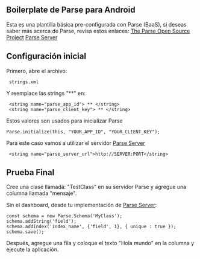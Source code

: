 ## Boilerplate de Parse para Android 

Esta es una plantilla básica pre-configurada con Parse (BaaS),
si deseas saber más acerca de Parse, revisa estos enlaces:
[The Parse Open Source Project](http://parseplatform.org/)
[Parse Server](https://github.com/parse-community/parse-server)


## Configuración inicial

Primero, abre el archivo:

     strings.xml

Y reemplace las strings "**" en:

     <string name="parse_app_id"> ** </string>
     <string name="parse_client_key"> ** </string>
    
Estos valores son usados para inicializar Parse
```
Parse.initialize(this, "YOUR_APP_ID", "YOUR_CLIENT_KEY");
```

Para este caso vamos a utilizar el servidor [Parse Server](https://github.com/parse-community/parse-server)

     <string name="parse_server_url">http://SERVER:PORT</string>
    
## Prueba Final

Cree una clase llamada: "TestClass" en su servidor Parse y agregue una columna llamada "mensaje".

Sin el dashboard, desde tu implementación de  [Parse Server](https://github.com/parse-community/parse-server):

`const schema = new Parse.Schema('MyClass');`  
`schema.addString('field');`  
`schema.addIndex('index_name', {'field', 1}, { unique : true });`  
`schema.save();`

Después, agregue una fila y coloque el texto "Hola mundo" en la columna y ejecute la aplicación.